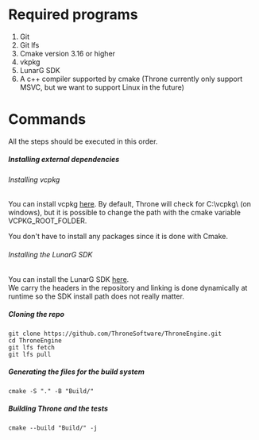 # Required programs
1. Git
2. Git lfs
3. Cmake version 3.16 or higher
4. vkpkg
5. LunarG SDK
6. A c++ compiler supported by cmake (Throne currently only support MSVC, but we want to support Linux in the future)

# Commands
All the steps should be executed in this order.

##### Installing external dependencies

###### Installing vcpkg
You can install vcpkg [here](https://github.com/microsoft/vcpkg).
By default, Throne will check for C:\vcpkg\ (on windows), but it is possible to change the path with the cmake variable VCPKG_ROOT_FOLDER.  

You don't have to install any packages since it is done with Cmake.

###### Installing the LunarG SDK
You can install the LunarG SDK [here](https://vulkan.lunarg.com/).  
We carry the headers in the repository and linking is done dynamically at runtime so the SDK install path does not really matter.

##### Cloning the repo
```
git clone https://github.com/ThroneSoftware/ThroneEngine.git
cd ThroneEngine
git lfs fetch
git lfs pull
```
##### Generating the files for the build system
```
cmake -S "." -B "Build/"
```
##### Building Throne and the tests
```
cmake --build "Build/" -j
```
